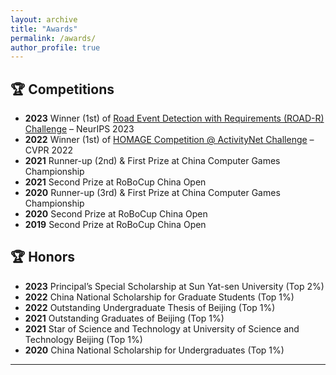 ```yaml
---
layout: archive
title: "Awards"
permalink: /awards/
author_profile: true
---
```


## 🏆 Competitions
- **2023** Winner (1st) of [Road Event Detection with Requirements (ROAD-R) Challenge](https://sites.google.com/view/road-r/winners) – NeurIPS 2023
- **2022** Winner (1st) of [HOMAGE Competition @ ActivityNet Challenge](https://youtu.be/KK3SPK6iueE?si=hrFZzSABNyrrL6jF&t=1727) – CVPR 2022
- **2021** Runner-up (2nd) & First Prize at China Computer Games Championship
- **2021** Second Prize at RoBoCup China Open
- **2020** Runner-up (3rd) & First Prize at China Computer Games Championship
- **2020** Second Prize at RoBoCup China Open
- **2019** Second Prize at RoBoCup China Open

## 🏆 Honors
- **2023** Principal’s Special Scholarship at Sun Yat-sen University (Top 2%)
- **2022** China National Scholarship for Graduate Students (Top 1%)
- **2022** Outstanding Undergraduate Thesis of Beijing (Top 1%)
- **2021** Outstanding Graduates of Beijing (Top 1%)
- **2021** Star of Science and Technology at University of Science and Technology Beijing (Top 1%)
- **2020** China National Scholarship for Undergraduates (Top 1%)



------

<!-- {% if author.googlescholar %}
  You can also find my articles on <u><a href="{{author.googlescholar}}">my Google Scholar profile</a>.</u>
{% endif %}

{% include base_path %}

{% for post in site.publications reversed %}
  {% include archive-single.html %}
{% endfor %} -->
